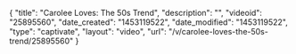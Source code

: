 {
    "title": "Carolee Loves: The 50s Trend",
    "description": "",
    "videoid": "25895560",
    "date_created": "1453119522",
    "date_modified": "1453119522",
    "type": "captivate",
    "layout": "video",
    "url": "\/v\/carolee-loves-the-50s-trend\/25895560"
}